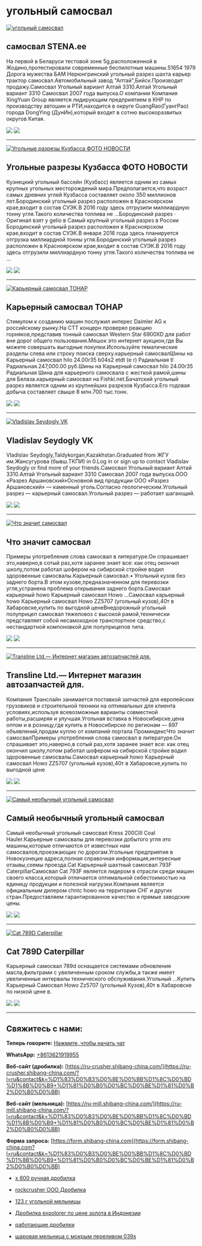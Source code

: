 # угольный самосвал

<a href="https://swt.shibang-china.com/?l=ru&img&k=%D1%83%D0%B3%D0%BE%D0%BB%D1%8C%D0%BD%D1%8B%D0%B9+%D1%81%D0%B0%D0%BC%D0%BE%D1%81%D0%B2%D0%B0%D0%BB" target="_blank">![угольный самосвал](http://static.shibang-china.com/all-800x300/1349.jpg)</a>

## самосвал STENA.ee
На первой в Беларуси тестовой зоне 5g,расположенной в Жодино,протестировали современные беспилотные машины.51654 1979 Дорога мужества БАМ Нерюнгринский угольный разрез шахта карьер трактор самосвал.Автомобильный завод &quot;Алтай&quot;,Бийск.Производит продажу.Самосвал Угольный вариант Алтай 3310.Алтай Угольный вариант 3310 Самосвал 2007 года выпуска.О компании Компания XingYuan Group является лидирующим предприятием в КНР по производству автошин и РТИ,находится в округе GuangRao(ГуангРао) города DongYing (ДунИн),который входит в сотню высокоразвитых округов Китая.


<a href="https://whatsapp.shibangsoft.com/WhatsApp.php" target="_blank" title="WhatsApp">![](http://static.shibang-china.com/icon/whatsapp.png)</a> <a href="https://swt.shibang-china.com/?l=ru&icon&k=%D1%83%D0%B3%D0%BE%D0%BB%D1%8C%D0%BD%D1%8B%D0%B9+%D1%81%D0%B0%D0%BC%D0%BE%D1%81%D0%B2%D0%B0%D0%BB" target="_blank">![](http://static.shibang-china.com/icon/chat-ru.png)</a>

---

<a href="https://swt.shibang-china.com/?l=ru&img&k=%D1%83%D0%B3%D0%BE%D0%BB%D1%8C%D0%BD%D1%8B%D0%B9+%D1%81%D0%B0%D0%BC%D0%BE%D1%81%D0%B2%D0%B0%D0%BB" target="_blank">![Угольные разрезы Кузбасса ФОТО НОВОСТИ](http://static.shibang-china.com/all-800x300/235.jpg)</a>

## Угольные разрезы Кузбасса ФОТО НОВОСТИ
Кузнецкий угольный бассейн (Кузбасс) является одним из самых крупных угольных месторождений мира.Предполагается,что возраст самых древних углей Кузбасса составляет около 350 миллионов лет.Бородинский угольный разрез расположен в Красноярском крае,входит в состав СУЭК.В 2016 году здесь отгрузили миллиардную тонну угля.Такого количества топлива не …Бородинский разрез&nbsp;&#0183;&#32;Оригинал взят у gelio в Самый крупный угольный разрез в России Бородинский угольный разрез расположен в Красноярском крае,входит в состав СУЭК.В январе 2016 года здесь планируется отгрузка миллиардной тонны угля.Бородинский угольный разрез расположен в Красноярском крае,входит в состав СУЭК.В 2016 году здесь отгрузили миллиардную тонну угля.Такого количества топлива не …


<a href="https://whatsapp.shibangsoft.com/WhatsApp.php" target="_blank" title="WhatsApp">![](http://static.shibang-china.com/icon/whatsapp.png)</a> <a href="https://swt.shibang-china.com/?l=ru&icon&k=%D1%83%D0%B3%D0%BE%D0%BB%D1%8C%D0%BD%D1%8B%D0%B9+%D1%81%D0%B0%D0%BC%D0%BE%D1%81%D0%B2%D0%B0%D0%BB" target="_blank">![](http://static.shibang-china.com/icon/chat-ru.png)</a>

---

<a href="https://swt.shibang-china.com/?l=ru&img&k=%D1%83%D0%B3%D0%BE%D0%BB%D1%8C%D0%BD%D1%8B%D0%B9+%D1%81%D0%B0%D0%BC%D0%BE%D1%81%D0%B2%D0%B0%D0%BB" target="_blank">![Карьерный самосвал ТОНАР](http://static.shibang-china.com/all-800x300/772.jpg)</a>

## Карьерный самосвал ТОНАР
Стимулом к созданию машин послужил интерес Daimler AG к российскому рынку.На СТТ концерн проверял реакцию горняков,представив тонный самосвал Western Star 6900XD для работ вне дорог общего пользования.Мешок это интернет аукцион,где Вы можете совершать выгодные покупки.Используйте тематические разделы слева или строку поиска сверху.карьерный самосвалШины на Карьерный самосвал hilo 24.00r35 b04s2 etdt (e r) Радиальная tl Радиальная.247,000.00 руб.Шины на Карьерный самосвал hilo 24.00r35 Радиальная Шина для карьерного самосвала с жесткой рамой,шины для Белаза.карьерный самосвал на Fishki.net.Бачатский угольный разрез является одним из крупнейших разрезов Кузбасса.Его годовая добыча составляет свыше 8 млн.700 тыс.тонн.


<a href="https://whatsapp.shibangsoft.com/WhatsApp.php" target="_blank" title="WhatsApp">![](http://static.shibang-china.com/icon/whatsapp.png)</a> <a href="https://swt.shibang-china.com/?l=ru&icon&k=%D1%83%D0%B3%D0%BE%D0%BB%D1%8C%D0%BD%D1%8B%D0%B9+%D1%81%D0%B0%D0%BC%D0%BE%D1%81%D0%B2%D0%B0%D0%BB" target="_blank">![](http://static.shibang-china.com/icon/chat-ru.png)</a>

---

<a href="https://swt.shibang-china.com/?l=ru&img&k=%D1%83%D0%B3%D0%BE%D0%BB%D1%8C%D0%BD%D1%8B%D0%B9+%D1%81%D0%B0%D0%BC%D0%BE%D1%81%D0%B2%D0%B0%D0%BB" target="_blank">![Vladislav Seydogly VK](http://static.shibang-china.com/all-800x300/144.jpg)</a>

## Vladislav Seydogly VK
Vladislav Seydogly,Taldykorgan,Kazakhstan.Graduated from ЖГУ им.Жансугурова (бывш.ТКПИ) in 0.Log in or sign up to contact Vladislav Seydogly or find more of your friends.Самосвал Угольный вариант Алтай 3310.Алтай Угольный вариант 3310 Самосвал 2007 года выпуска.ООО &#171;Разрез Аршановский&#187;Основной вид продукции ООО &#171;Разрез Аршановский&#187; — каменный уголь.Согласно геологическим.Угольный разрез — карьерный самосвал.Угольный разрез — работает шагающий.


<a href="https://whatsapp.shibangsoft.com/WhatsApp.php" target="_blank" title="WhatsApp">![](http://static.shibang-china.com/icon/whatsapp.png)</a> <a href="https://swt.shibang-china.com/?l=ru&icon&k=%D1%83%D0%B3%D0%BE%D0%BB%D1%8C%D0%BD%D1%8B%D0%B9+%D1%81%D0%B0%D0%BC%D0%BE%D1%81%D0%B2%D0%B0%D0%BB" target="_blank">![](http://static.shibang-china.com/icon/chat-ru.png)</a>

---

<a href="https://swt.shibang-china.com/?l=ru&img&k=%D1%83%D0%B3%D0%BE%D0%BB%D1%8C%D0%BD%D1%8B%D0%B9+%D1%81%D0%B0%D0%BC%D0%BE%D1%81%D0%B2%D0%B0%D0%BB" target="_blank">![Что значит самосвал](http://static.shibang-china.com/all-800x300/479.jpg)</a>

## Что значит самосвал
Примеры употребления слова самосвал в литературе.Он спрашивает это,наверно,в сотый раз,хотя заранее знает все: как отец окончил школу,потом работал шофером на сибирской стройке водил здоровенные самосвалы.Карьерный самосвал.• Угольный кузов без заднего борта.В этом кузове,предназначенном для перевозки угля,устранена проблема открывания заднего борта.Самосвал карьерный howo Карьерный самосвал Howo …Самосвал карьерный howo Карьерный самосвал Howo ZZ5707 (угольный кузов),40т в Хабаровске,купить по выгодной ценеВнедорожный угольный полуприцеп самосвал тяжеловоз с высокой рамой,технически представляет собой несамоходное транспортное средство,с нестандартной компоновкой для полуприцепов типа.


<a href="https://whatsapp.shibangsoft.com/WhatsApp.php" target="_blank" title="WhatsApp">![](http://static.shibang-china.com/icon/whatsapp.png)</a> <a href="https://swt.shibang-china.com/?l=ru&icon&k=%D1%83%D0%B3%D0%BE%D0%BB%D1%8C%D0%BD%D1%8B%D0%B9+%D1%81%D0%B0%D0%BC%D0%BE%D1%81%D0%B2%D0%B0%D0%BB" target="_blank">![](http://static.shibang-china.com/icon/chat-ru.png)</a>

---

<a href="https://swt.shibang-china.com/?l=ru&img&k=%D1%83%D0%B3%D0%BE%D0%BB%D1%8C%D0%BD%D1%8B%D0%B9+%D1%81%D0%B0%D0%BC%D0%BE%D1%81%D0%B2%D0%B0%D0%BB" target="_blank">![Transline Ltd.— Интернет магазин автозапчастей для.](http://static.shibang-china.com/all-800x300/642.jpg)</a>

## Transline Ltd.— Интернет магазин автозапчастей для.
Компания Транслайн занимается поставкой запчастей для европейских грузовиков и строительной техники на оптимальных для клиента условиях,используя всевозможные варианты совместной работы,расширяя и улучшая.Угольная вставка в Новосибирске,цена оптом и в розницу,где купить в Новосибирске по регионам — 897 объявлений,продам куплю от компаний портала ПроминдексЧто значит самосвалПримеры употребления слова самосвал в литературе.Он спрашивает это,наверно,в сотый раз,хотя заранее знает все: как отец окончил школу,потом работал шофером на сибирской стройке водил здоровенные самосвалы.Самосвал карьерный howo Карьерный самосвал Howo ZZ5707 (угольный кузов),40т в Хабаровске,купить по выгодной цене


<a href="https://whatsapp.shibangsoft.com/WhatsApp.php" target="_blank" title="WhatsApp">![](http://static.shibang-china.com/icon/whatsapp.png)</a> <a href="https://swt.shibang-china.com/?l=ru&icon&k=%D1%83%D0%B3%D0%BE%D0%BB%D1%8C%D0%BD%D1%8B%D0%B9+%D1%81%D0%B0%D0%BC%D0%BE%D1%81%D0%B2%D0%B0%D0%BB" target="_blank">![](http://static.shibang-china.com/icon/chat-ru.png)</a>

---

<a href="https://swt.shibang-china.com/?l=ru&img&k=%D1%83%D0%B3%D0%BE%D0%BB%D1%8C%D0%BD%D1%8B%D0%B9+%D1%81%D0%B0%D0%BC%D0%BE%D1%81%D0%B2%D0%B0%D0%BB" target="_blank">![Самый необычный угольный самосвал](http://static.shibang-china.com/all-800x300/1428.jpg)</a>

## Самый необычный угольный самосвал
Самый необычный угольный самосвал Kress 200CIII Coal Hauler.Карьерные самосвалы для перевозки добытого угля это машины,которые отличаются от известных нам самосвалов,проезжающих по дорогам.Угольные предприятия в Новокузнецке адреса,полная справочная информация,интересные отзывы,схемы проезда.Cat Карьерный шахтный самосвал 793F CaterpillarСамосвал Cat 793F является лидером в отрасли среди машин своего класса,который отличается оптимальной себестоимостью на единицу продукции и полезной нагрузки.Компания является официальным дилером chntc howo на территории СНГ и других стран.Предоставляем гарантированное качество и прямые заводские цены.


<a href="https://whatsapp.shibangsoft.com/WhatsApp.php" target="_blank" title="WhatsApp">![](http://static.shibang-china.com/icon/whatsapp.png)</a> <a href="https://swt.shibang-china.com/?l=ru&icon&k=%D1%83%D0%B3%D0%BE%D0%BB%D1%8C%D0%BD%D1%8B%D0%B9+%D1%81%D0%B0%D0%BC%D0%BE%D1%81%D0%B2%D0%B0%D0%BB" target="_blank">![](http://static.shibang-china.com/icon/chat-ru.png)</a>

---

<a href="https://swt.shibang-china.com/?l=ru&img&k=%D1%83%D0%B3%D0%BE%D0%BB%D1%8C%D0%BD%D1%8B%D0%B9+%D1%81%D0%B0%D0%BC%D0%BE%D1%81%D0%B2%D0%B0%D0%BB" target="_blank">![Cat 789D Caterpillar](http://static.shibang-china.com/all-800x300/264.jpg)</a>

## Cat 789D Caterpillar
Карьерный самосвал 789d оснащается системами обновления масла,фильтрами с увеличенным сроком службы,а также имеет увеличенные интервалы технического обслуживания.Угольный …Купить Карьерный Самосвал Howo Zz5707 (угольный Кузов),40т в Хабаровске по низкой цене в.

<a href="https://whatsapp.shibangsoft.com/WhatsApp.php" target="_blank" title="WhatsApp">![](http://static.shibang-china.com/icon/whatsapp.png)</a> <a href="https://swt.shibang-china.com/?l=ru&icon&k=%D1%83%D0%B3%D0%BE%D0%BB%D1%8C%D0%BD%D1%8B%D0%B9+%D1%81%D0%B0%D0%BC%D0%BE%D1%81%D0%B2%D0%B0%D0%BB" target="_blank">![](http://static.shibang-china.com/icon/chat-ru.png)</a>

---
## Свяжитесь с нами:

**Теперь говорите:** [Нажмите, чтобы начать чат](https://swt.shibang-china.com?l=ru&contact&k=%D1%83%D0%B3%D0%BE%D0%BB%D1%8C%D0%BD%D1%8B%D0%B9+%D1%81%D0%B0%D0%BC%D0%BE%D1%81%D0%B2%D0%B0%D0%BB)

**WhatsApp:**  [+8613621919955](https://whatsapp.shibangsoft.com/WhatsApp.php)

**Веб-сайт (дробилка):** [https://ru-crusher.shibang-china.com/](https://ru-crusher.shibang-china.com/?l=ru&contact&k=%D1%83%D0%B3%D0%BE%D0%BB%D1%8C%D0%BD%D1%8B%D0%B9+%D1%81%D0%B0%D0%BC%D0%BE%D1%81%D0%B2%D0%B0%D0%BB)

**Веб-сайт (мельница):** [https://ru-mill.shibang-china.com/](https://ru-mill.shibang-china.com/?l=ru&contact&k=%D1%83%D0%B3%D0%BE%D0%BB%D1%8C%D0%BD%D1%8B%D0%B9+%D1%81%D0%B0%D0%BC%D0%BE%D1%81%D0%B2%D0%B0%D0%BB)

**Форма запроса:** [https://form.shibang-china.com](https://form.shibang-china.com?l=ru&contact&k=%D1%83%D0%B3%D0%BE%D0%BB%D1%8C%D0%BD%D1%8B%D0%B9+%D1%81%D0%B0%D0%BC%D0%BE%D1%81%D0%B2%D0%B0%D0%BB)

* [х 600 ручная дробилка](../125/%D1%85%20600%20%D1%80%D1%83%D1%87%D0%BD%D0%B0%D1%8F%20%D0%B4%D1%80%D0%BE%D0%B1%D0%B8%D0%BB%D0%BA%D0%B0.md)

* [rockcrusher ООО Дробилка](../124/rockcrusher%20%D0%9E%D0%9E%D0%9E%20%D0%94%D1%80%D0%BE%D0%B1%D0%B8%D0%BB%D0%BA%D0%B0.md)

* [123 г угольной мельницы](../125/123%20%D0%B3%20%D1%83%D0%B3%D0%BE%D0%BB%D1%8C%D0%BD%D0%BE%D0%B9%20%D0%BC%D0%B5%D0%BB%D1%8C%D0%BD%D0%B8%D1%86%D1%8B.md)

* [Дробилка expolorer по цене золота в Индонезии](../121/%D0%94%D1%80%D0%BE%D0%B1%D0%B8%D0%BB%D0%BA%D0%B0%20expolorer%20%D0%BF%D0%BE%20%D1%86%D0%B5%D0%BD%D0%B5%20%D0%B7%D0%BE%D0%BB%D0%BE%D1%82%D0%B0%20%D0%B2%20%D0%98%D0%BD%D0%B4%D0%BE%D0%BD%D0%B5%D0%B7%D0%B8%D0%B8.md)

* [работающие дробилки](../121/%D1%80%D0%B0%D0%B1%D0%BE%D1%82%D0%B0%D1%8E%D1%89%D0%B8%D0%B5%20%D0%B4%D1%80%D0%BE%D0%B1%D0%B8%D0%BB%D0%BA%D0%B8.md)

* [шаровая мельница с мокрым переливом 039s](../123/%D1%88%D0%B0%D1%80%D0%BE%D0%B2%D0%B0%D1%8F%20%D0%BC%D0%B5%D0%BB%D1%8C%D0%BD%D0%B8%D1%86%D0%B0%20%D1%81%20%D0%BC%D0%BE%D0%BA%D1%80%D1%8B%D0%BC%20%D0%BF%D0%B5%D1%80%D0%B5%D0%BB%D0%B8%D0%B2%D0%BE%D0%BC%20039s.md)
